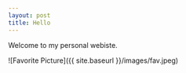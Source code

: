 ```yaml
---
layout: post
title: Hello
---
```


Welcome to my personal webiste.

![Favorite Picture]({{ site.baseurl }}/images/fav.jpeg)

